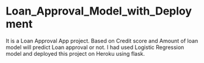 # Loan_Approval_Model_with_Deployment
It is a Loan Approval App project. Based on Credit score and Amount of loan model will predict Loan approval or not. I had used Logistic Regression model and deployed this project on Heroku using flask.  
